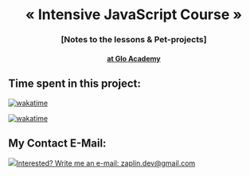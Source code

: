 <h1 align="center">« Intensive JavaScript Course »</h1>
<h3 align="center">[Notes to the lessons & Pet-projects]</h3>
<h4 align="center"><a href="https://glo.academy/jscript/" target="_blank">at Glo Academy</a></h4>

## Time spent in this project:

[![wakatime](https://wakatime.com/badge/github/alienat3d/glo-js-course.svg)](https://wakatime.com/badge/github/alienat3d/glo-js-course)

[![wakatime](https://wakatime.com/badge/user/f37ab12b-d024-4d9e-ae52-28518e6bcaf7/project/128179a8-08fa-4217-8f59-069232c53dfe.svg)](https://wakatime.com/badge/user/f37ab12b-d024-4d9e-ae52-28518e6bcaf7/project/128179a8-08fa-4217-8f59-069232c53dfe)

## My Contact E-Mail:

<a href="mailto:zaplin.dev@gmail.com"><img src="https://github.com/alienat3d/icons-for-github/blob/dev/send-email.svg">Interested? Write me an e-mail: zaplin.dev@gmail.com</a>